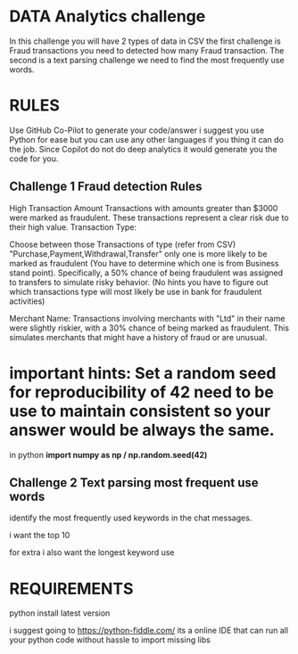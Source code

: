 # DATA Analytics challenge 

In this challenge you will have 2 types of data in CSV
the first challenge is Fraud transactions you need to detected how many Fraud transaction. The second is a text parsing challenge we need to find the most frequently use words.

# RULES

Use GitHub Co-Pilot to generate your code/answer i suggest you use Python for ease but you can use any other languages if you thing it can do the job. Since Copilot do not do deep analytics it would generate you the code for you.

## Challenge 1 Fraud detection Rules

High Transaction Amount
Transactions with amounts greater than $3000 were marked as fraudulent. These transactions represent a clear risk due to their high value.
Transaction Type:

Choose between those Transactions of type (refer from CSV) "Purchase,Payment,Withdrawal,Transfer" only one is more likely to be marked as fraudulent (You have to determine which one is from Business stand point). Specifically, a 50% chance of being fraudulent was assigned to transfers to simulate risky behavior.
(No hints you have to figure out which transactions type will most likely be use in bank for fraudulent activities)

Merchant Name:
Transactions involving merchants with "Ltd" in their name were slightly riskier, with a 30% chance of being marked as fraudulent. This simulates merchants that might have a history of fraud or are unusual.

# important hints: Set a random seed for reproducibility of 42 need to be use to maintain consistent so your answer would be always the same.

in python <strong> import numpy as np /  np.random.seed(42)</strong>

## Challenge 2 Text parsing most frequent use words

identify the most frequently used keywords in the chat messages.

i want the top 10

for extra i also want the longest keyword use 

# REQUIREMENTS

python install latest version

i suggest going to https://python-fiddle.com/ its a online IDE that can run all your python code without hassle to import missing libs
